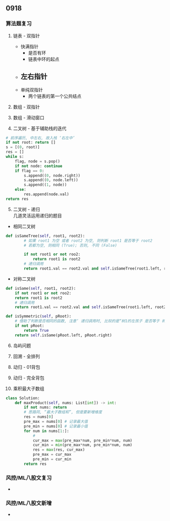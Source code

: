 ## 0918
### 算法题复习 
1. 链表 - 双指针 
    - 快满指针 
        - 是否有环
        - 链表中环的起点
    - 左右指针
        -  
    - 单纯双指针 
        - 两个链表的第一个公共结点

2. 数组 - 双指针 

3. 数组 - 滑动窗口 

4. 二叉树 - 基于辅助栈的迭代  
```python  
# 前序遍历, 中左右, 故入栈 ‘右左中’
if not root: return [] 
s = [(0, root)]
res = []  
while s:
    flag, node = s.pop() 
    if not node: continue 
    if flag == 0:
        s.append((0, node.right))  
        s.append((0, node.left))  
        s.append((1, node))   
    else:
        res.append(node.val) 
return res   
```  

5. 二叉树 - 递归  
几道灵活运用递归的题目   
- 相同二叉树  
```python 
def isSameTree(self, root1, root2):
        # 如果 root1 为空 或者 root2 为空, 则判断 root1 是否等于 root2
        # 若都为空, 则相同 (True); 否则, 不同 (False)    

        if not root1 or not roo2:
            return root1 is root2  
        # 递归调用 
        return root1.val == root2.val and self.isSameTree(root1.left, root2.left) and self.isSameTree(root1.right, root2.right) 
```   

- 对称二叉树  
```python 
def isSame(self, root1, root2):
    if not root1 or not roo2:
    return root1 is root2  
    # 递归调用 
    return root1.val == root2.val and self.isSameTree(root1.left, root2.right) and self.isSameTree(root1.right, root2.left) 

def isSymmetric(self, pRoot):
    # 借助了判断是否相同的函数, 注意‘ 递归调用时, 比较的是“树1的左孩子 是否等于 树2的右孩子”, “树1的右孩子是否等于树2的左孩子” ’ 
    if not pRoot:
        return True 
    return self.isSame(pRoot.left, pRoot.right) 
``` 



6. 岛屿问题 

7. 回溯 - 全排列 

8. 动归 - 01背包 

9. 动归 - 完全背包 

10. 乘积最大子数组 
```python 
class Solution:
    def maxProduct(self, nums: List[int]) -> int: 
        if not nums: return  
        # 思路同, “最大子数组和”, 但是要新增维度   
        res = nums[0]
        pre_max = nums[0] # 记录最大值
        pre_min = nums[0] # 记录最小值
        for num in nums[1:]: 
            # 
            cur_max = max(pre_max*num, pre_min*num, num) 
            cur_min = min(pre_max*num, pre_min*num, num) 
            res = max(res, cur_max) 
            pre_max = cur_max 
            pre_min = cur_min 
        return res 
```


### 风控/ML八股文复习    
- 

### 风控/ML八股文新增  
-  